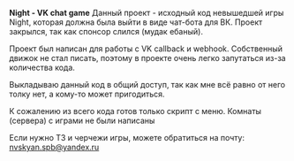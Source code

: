 **Night - VK chat game**
Данный проект - исходный код невышедшей игры Night, которая должна была выйти в виде чат-бота для ВК.
Проект закрылся, так как спонсор слился (мудак ебаный).

Проект был написан для работы с VK callback и webhook.
Собственный движок не стал писать, поэтому в проекте очень легко запутаться из-за количества кода.

Выкладываю данный код в общий доступ, так как мне всё равно от него толку нет, а кому-то может пригодиться.

К сожалению из всего кода готов только скрипт с меню. Комнаты (сервера) с играми не были написаны

Если нужно ТЗ и черчежи игры, можете обратиться на почту:
nvskyan.spb@yandex.ru
